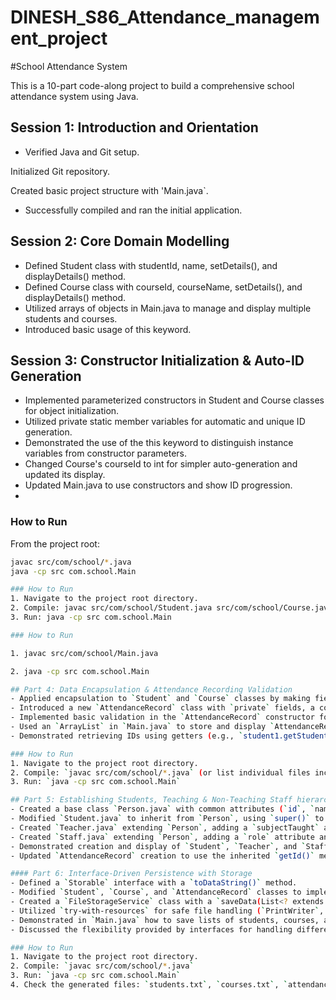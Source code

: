 # DINESH_S86_Attendance_management_project

#School Attendance System

This is a 10-part code-along project to build a comprehensive school attendance system using Java.

## Session 1: Introduction and Orientation

- Verified Java and Git setup.

Initialized Git repository.

Created basic project structure with 'Main.java`.

- Successfully compiled and ran the initial application.

## Session 2: Core Domain Modelling
- Defined Student class with studentId, name, setDetails(), and displayDetails() method.
- Defined Course class with courseId, courseName, setDetails(), and displayDetails() method.
- Utilized arrays of objects in Main.java to manage and display multiple students and courses.
- Introduced basic usage of this keyword.

## Session 3: Constructor Initialization & Auto-ID Generation
- Implemented parameterized constructors in Student and Course classes for object initialization.
- Utilized private static member variables for automatic and unique ID generation.
- Demonstrated the use of the this keyword to distinguish instance variables from constructor parameters.
- Changed Course's courseId to int for simpler auto-generation and updated its display.
- Updated Main.java to use constructors and show ID progression.
- 
### How to Run
From the project root:
```bash
javac src/com/school/*.java
java -cp src com.school.Main

### How to Run
1. Navigate to the project root directory.
2. Compile: javac src/com/school/Student.java src/com/school/Course.java src/com/school/Main.java (or javac src/com/school/*.java)
3. Run: java -cp src com.school.Main

### How to Run

1. javac src/com/school/Main.java

2. java -cp src com.school.Main

## Part 4: Data Encapsulation & Attendance Recording Validation
- Applied encapsulation to `Student` and `Course` classes by making fields `private` and adding public `getters`.
- Introduced a new `AttendanceRecord` class with `private` fields, a constructor, and `getters` to store attendance data.
- Implemented basic validation in the `AttendanceRecord` constructor for the attendance status (allowing only "Present" or "Absent").
- Used an `ArrayList` in `Main.java` to store and display `AttendanceRecord` objects.
- Demonstrated retrieving IDs using getters (e.g., `student1.getStudentId()`) when creating records.

### How to Run
1. Navigate to the project root directory.
2. Compile: `javac src/com/school/*.java` (or list individual files including `AttendanceRecord.java`)
3. Run: `java -cp src com.school.Main`

## Part 5: Establishing Students, Teaching & Non-Teaching Staff hierarchy
- Created a base class `Person.java` with common attributes (`id`, `name`), a universal auto-ID generator, and a `displayDetails()` method.
- Modified `Student.java` to inherit from `Person`, using `super()` to call the parent constructor and overriding `displayDetails()` to add student-specific info (e.g., grade level).
- Created `Teacher.java` extending `Person`, adding a `subjectTaught` attribute and its own `displayDetails()`.
- Created `Staff.java` extending `Person`, adding a `role` attribute and its own `displayDetails()`.
- Demonstrated creation and display of `Student`, `Teacher`, and `Staff` objects in `Main.java`.
- Updated `AttendanceRecord` creation to use the inherited `getId()` method.

#### Part 6: Interface-Driven Persistence with Storage
- Defined a `Storable` interface with a `toDataString()` method.
- Modified `Student`, `Course`, and `AttendanceRecord` classes to implement the `Storable` interface and provide their specific `toDataString()` implementations (CSV format).
- Created a `FileStorageService` class with a `saveData(List<? extends Storable> items, String filename)` method to write `Storable` objects to a text file.
- Utilized `try-with-resources` for safe file handling (`PrintWriter`, `FileWriter`).
- Demonstrated in `Main.java` how to save lists of students, courses, and attendance records to separate files (`students.txt`, `courses.txt`, `attendance_log.txt`).
- Discussed the flexibility provided by interfaces for handling different types of storable objects uniformly.

### How to Run
1. Navigate to the project root directory.
2. Compile: `javac src/com/school/*.java`
3. Run: `java -cp src com.school.Main`
4. Check the generated files: `students.txt`, `courses.txt`, `attendance_log.txt`.
